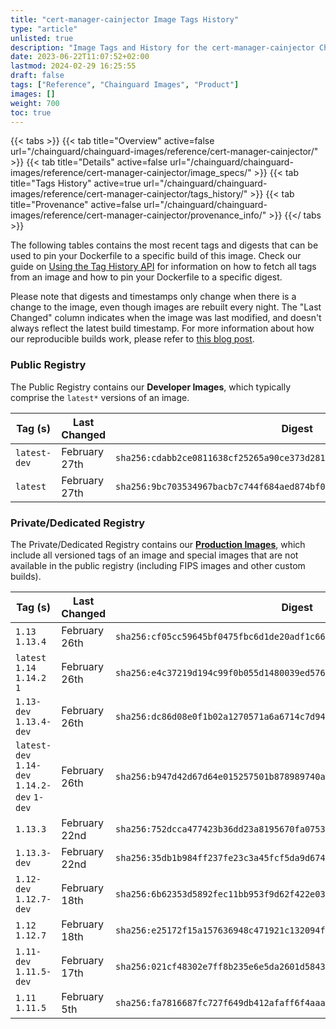 ```yaml
---
title: "cert-manager-cainjector Image Tags History"
type: "article"
unlisted: true
description: "Image Tags and History for the cert-manager-cainjector Chainguard Image"
date: 2023-06-22T11:07:52+02:00
lastmod: 2024-02-29 16:25:55
draft: false
tags: ["Reference", "Chainguard Images", "Product"]
images: []
weight: 700
toc: true
---
```


{{< tabs >}}
{{< tab title="Overview" active=false url="/chainguard/chainguard-images/reference/cert-manager-cainjector/" >}}
{{< tab title="Details" active=false url="/chainguard/chainguard-images/reference/cert-manager-cainjector/image_specs/" >}}
{{< tab title="Tags History" active=true url="/chainguard/chainguard-images/reference/cert-manager-cainjector/tags_history/" >}}
{{< tab title="Provenance" active=false url="/chainguard/chainguard-images/reference/cert-manager-cainjector/provenance_info/" >}}
{{</ tabs >}}

The following tables contains the most recent tags and digests that can be used to pin your Dockerfile to a specific build of this image. Check our guide on [Using the Tag History API](/chainguard/chainguard-images/using-the-tag-history-api/) for information on how to fetch all tags from an image and how to pin your Dockerfile to a specific digest.

Please note that digests and timestamps only change when there is a change to the image, even though images are rebuilt every night. The "Last Changed" column indicates when the image was last modified, and doesn't always reflect the latest build timestamp. For more information about how our reproducible builds work, please refer to [this blog post](https://www.chainguard.dev/unchained/reproducing-chainguards-reproducible-image-builds).

### Public Registry
The Public Registry contains our **Developer Images**, which typically comprise the `latest*` versions of an image.

| Tag (s)       | Last Changed  | Digest                                                                    |
|---------------|---------------|---------------------------------------------------------------------------|
|  `latest-dev` | February 27th | `sha256:cdabb2ce0811638cf25265a90ce373d28189e03b65713b378742ca00f839b3a7` |
|  `latest`     | February 27th | `sha256:9bc703534967bacb7c744f684aed874bf0a63836f2cdc8f83c6d56f032602b8d` |


### Private/Dedicated Registry
The Private/Dedicated Registry contains our **[Production Images](https://www.chainguard.dev/chainguard-images)**, which include all versioned tags of an image and special images that are not available in the public registry (including FIPS images and other custom builds).

| Tag (s)                                       | Last Changed  | Digest                                                                    |
|-----------------------------------------------|---------------|---------------------------------------------------------------------------|
|  `1.13` `1.13.4`                              | February 26th | `sha256:cf05cc59645bf0475fbc6d1de20adf1c667c887a3916f6c9bbdd5b118e893ff1` |
|  `latest` `1.14` `1.14.2` `1`                 | February 26th | `sha256:e4c37219d194c99f0b055d1480039ed576928acb6f645746687b29bef2f69133` |
|  `1.13-dev` `1.13.4-dev`                      | February 26th | `sha256:dc86d08e0f1b02a1270571a6a6714c7d940c3abcedd9624dbe72b59a7a4b9eae` |
|  `latest-dev` `1.14-dev` `1.14.2-dev` `1-dev` | February 26th | `sha256:b947d42d67d64e015257501b878989740a9bb5f5e773b651b8ac3d82828670e5` |
|  `1.13.3`                                     | February 22nd | `sha256:752dcca477423b36dd23a8195670fa0753b47327b198e42213d9c96993e6606b` |
|  `1.13.3-dev`                                 | February 22nd | `sha256:35db1b984ff237fe23c3a45fcf5da9d674addd54440398ce7dea9d18cfba075d` |
|  `1.12-dev` `1.12.7-dev`                      | February 18th | `sha256:6b62353d5892fec11bb953f9d62f422e03423d3bd6258d544cd51e33edece52c` |
|  `1.12` `1.12.7`                              | February 18th | `sha256:e25172f15a157636948c471921c132094f3e5f33e8e5545948aced32889f9574` |
|  `1.11-dev` `1.11.5-dev`                      | February 17th | `sha256:021cf48302e7ff8b235e6e5da2601d58431d5b68986fa0ed13f0cc9115301ea0` |
|  `1.11` `1.11.5`                              | February 5th  | `sha256:fa7816687fc727f649db412afaff6f4aaaba4874cf8d5008a8d9e55eea94cf41` |

